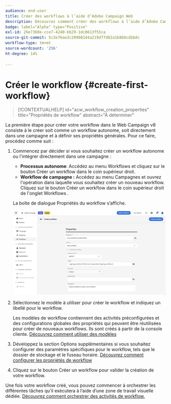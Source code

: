 ```yaml
---
audience: end-user
title: Créer des workflows à l’aide d’Adobe Campaign Web
description: Découvrez comment créer des workflows à l’aide d’Adobe Campaign Web.
badge: label="Alpha" type="Positive"
exl-id: 26e7360e-cce7-4240-bb29-1dc8613f55ca
source-git-commit: 5c3e76ae3c28908144a219d77d82a1b868cdbbdc
workflow-type: tm+mt
source-wordcount: '256'
ht-degree: 14%

---
```



# Créer le workflow {#create-first-workflow}

>[!CONTEXTUALHELP]
>id="acw_workflow_creation_properties"
>title="Propriétés de workflow"
>abstract="À déterminer"

La première étape pour créer votre workflow dans le Web Campaign v8 consiste à le créer soit comme un workflow autonome, soit directement dans une campagne et à définir ses propriétés générales. Pour ce faire, procédez comme suit :

1. Commencez par décider si vous souhaitez créer un workflow autonome ou l&#39;intégrer directement dans une campagne :

   * **Processus autonome**: Accédez au menu Workflows et cliquez sur le bouton Créer un workflow dans le coin supérieur droit.
   * **Workflow de campagne :** Accédez au menu Campagnes et ouvrez l&#39;opération dans laquelle vous souhaitez créer un nouveau workflow. Cliquez sur le bouton Créer un workflow dans le coin supérieur droit de l&#39;onglet Workflows .

   La boîte de dialogue Propriétés du workflow s’affiche.

   ![](assets/workflow-create.png)

1. Sélectionnez le modèle à utiliser pour créer le workflow et indiquez un libellé pour le workflow.

   Les modèles de workflow contiennent des activités préconfigurées et des configurations globales des propriétés qui peuvent être réutilisées pour créer de nouveaux workflows. Ils sont créés à partir de la console cliente. [Découvrez comment utiliser des modèles](https://experienceleague.adobe.com/docs/campaign/automation/workflows/introduction/build-a-workflow.html#workflow-templates)

1. Développez la section Options supplémentaires si vous souhaitez configurer des paramètres spécifiques pour le workflow, tels que le dossier de stockage et le fuseau horaire. [Découvrez comment configurer les propriétés de workflow](workflow-settings.md)

1. Cliquez sur le bouton Créer un workflow pour valider la création de votre workflow.

Une fois votre workflow créé, vous pouvez commencer à orchestrer les différentes tâches qu’il exécutera à l’aide d’une zone de travail visuelle dédiée. [Découvrez comment orchestrer des activités de workflow.](orchestrate-activities.md)
